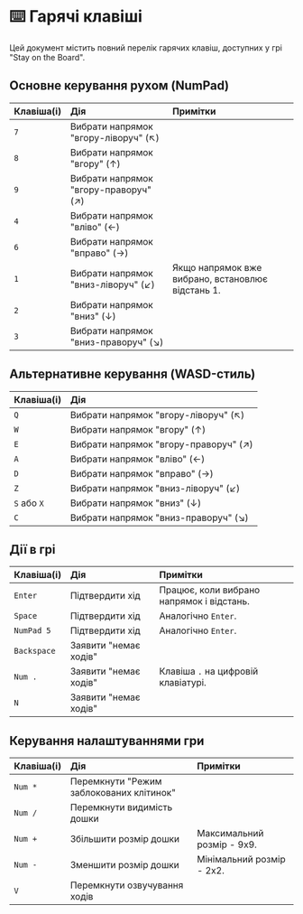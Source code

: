 # ⌨️ Гарячі клавіші

Цей документ містить повний перелік гарячих клавіш, доступних у грі "Stay on the Board".

## Основне керування рухом (NumPad)

| Клавіша(і) | Дія | Примітки |
| :--- | :--- | :--- |
| `7` | Вибрати напрямок "вгору-ліворуч" (↖) | |
| `8` | Вибрати напрямок "вгору" (↑) | |
| `9` | Вибрати напрямок "вгору-праворуч" (↗) | |
| `4` | Вибрати напрямок "вліво" (←) | |
| `6` | Вибрати напрямок "вправо" (→) | |
| `1` | Вибрати напрямок "вниз-ліворуч" (↙) | Якщо напрямок вже вибрано, встановлює відстань 1. |
| `2` | Вибрати напрямок "вниз" (↓) | |
| `3` | Вибрати напрямок "вниз-праворуч" (↘) | |

## Альтернативне керування (WASD-стиль)

| Клавіша(і) | Дія |
| :--- | :--- |
| `Q` | Вибрати напрямок "вгору-ліворуч" (↖) |
| `W` | Вибрати напрямок "вгору" (↑) |
| `E` | Вибрати напрямок "вгору-праворуч" (↗) |
| `A` | Вибрати напрямок "вліво" (←) |
| `D` | Вибрати напрямок "вправо" (→) |
| `Z` | Вибрати напрямок "вниз-ліворуч" (↙) |
| `S` або `X` | Вибрати напрямок "вниз" (↓) |
| `C` | Вибрати напрямок "вниз-праворуч" (↘) |

## Дії в грі

| Клавіша(і) | Дія | Примітки |
| :--- | :--- | :--- |
| `Enter` | Підтвердити хід | Працює, коли вибрано напрямок і відстань. |
| `Space` | Підтвердити хід | Аналогічно `Enter`. |
| `NumPad 5` | Підтвердити хід | Аналогічно `Enter`. |
| `Backspace` | Заявити "немає ходів" | |
| `Num .` | Заявити "немає ходів" | Клавіша `.` на цифровій клавіатурі. |
| `N` | Заявити "немає ходів" | |

## Керування налаштуваннями гри

| Клавіша(і) | Дія | Примітки |
| :--- | :--- | :--- |
| `Num *` | Перемкнути "Режим заблокованих клітинок" | |
| `Num /` | Перемкнути видимість дошки | |
| `Num +` | Збільшити розмір дошки | Максимальний розмір - 9x9. |
| `Num -` | Зменшити розмір дошки | Мінімальний розмір - 2x2. |
| `V` | Перемкнути озвучування ходів | | 